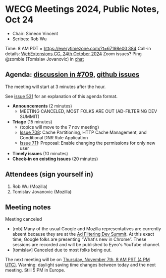 # WECG Meetings 2024, Public Notes, Oct 24

 * Chair: Simeon Vincent
 * Scribes: Rob Wu

Time: 8 AM PDT = https://everytimezone.com/?t=67198e00,384
Call-in details: [WebExtensions CG, 24th October 2024](https://www.w3.org/events/meetings/a97adab8-e1ae-4a2b-85cf-e6b6d3d35f00/20241024T080000/)
Zoom issues? Ping @zombie (Tomislav Jovanovic) in [chat](https://github.com/w3c/webextensions/blob/main/CONTRIBUTING.md#joining-chat)


## Agenda: [discussion in #709](https://github.com/w3c/webextensions/issues/709), [github issues](https://github.com/w3c/webextensions/issues)

The meeting will start at 3 minutes after the hour.

See [issue 531](https://github.com/w3c/webextensions/issues/531) for an explanation of this agenda format.

 * **Announcements** (2 minutes)
   * MEETING CANCELED, MOST FOLKS ARE OUT (AD-FILTERING DEV SUMMIT)
 * **Triage** (15 minutes)
   * (topics will move to the 7 nov meeting)
   * [Issue 708](https://github.com/w3c/webextensions/issues/708): Cache Partitioning, HTTP Cache Management, and Conditional DNR Rule Application
   * [Issue 711](https://github.com/w3c/webextensions/issues/711): Proposal: Enable changing the permissions for only new user
 * **Timely issues** (10 minutes)
 * **Check-in on existing issues** (20 minutes)


## Attendees (sign yourself in)

 1. Rob Wu (Mozilla)
 2. Tomislav Jovanovic (Mozilla)


## Meeting notes

Meeting canceled

 * [rob] Many of the usual Google and Mozilla representatives are currently absent because they are at the [Ad Filtering Dev Summit](https://adfilteringdevsummit.com/). At this exact time, Google folks are presenting “What's new in Chrome”. These sessions are recorded and will be published to Eyeo's YouTube channel.
 * [tomislav] Canceled due to most folks being out.

The next meeting will be on [Thursday, November 7th, 8 AM PST (4 PM UTC)](https://everytimezone.com/?t=672c0300,3c0). Warning: daylight saving time changes between today and the next meeting. Still 5 PM in Europe.
